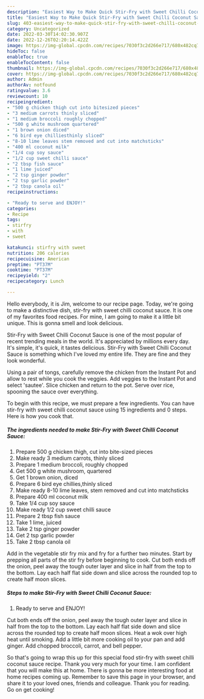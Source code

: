 ```yaml
---
description: "Easiest Way to Make Quick Stir-Fry with Sweet Chilli Coconut Sauce"
title: "Easiest Way to Make Quick Stir-Fry with Sweet Chilli Coconut Sauce"
slug: 403-easiest-way-to-make-quick-stir-fry-with-sweet-chilli-coconut-sauce
category: Uncategorized
date: 2022-03-30T14:02:30.907Z
date: 2022-12-26T02:20:14.422Z
image: https://img-global.cpcdn.com/recipes/7030f3c2d266e717/680x482cq70/stir-fry-with-sweet-chilli-coconut-sauce-recipe-main-photo.jpg
hideToc: false
enableToc: true
enableTocContent: false
thumbnail: https://img-global.cpcdn.com/recipes/7030f3c2d266e717/680x482cq70/stir-fry-with-sweet-chilli-coconut-sauce-recipe-main-photo.jpg
cover: https://img-global.cpcdn.com/recipes/7030f3c2d266e717/680x482cq70/stir-fry-with-sweet-chilli-coconut-sauce-recipe-main-photo.jpg
author: Admin
authorAv: notfound
ratingvalue: 3.6
reviewcount: 10
recipeingredient:
- "500 g chicken thigh cut into bitesized pieces"
- "3 medium carrots thinly sliced"
- "1 medium broccoli roughly chopped"
- "500 g white mushroom quartered"
- "1 brown onion diced"
- "6 bird eye chilliesthinly sliced"
- "8-10 lime leaves stem removed and cut into matchsticks"
- "400 ml coconut milk"
- "1/4 cup soy sauce"
- "1/2 cup sweet chilli sauce"
- "2 tbsp fish sauce"
- "1 lime juiced"
- "2 tsp ginger powder"
- "2 tsp garlic powder"
- "2 tbsp canola oil"
recipeinstructions:

- "Ready to serve and ENJOY!"
categories:
- Recipe
tags:
- stirfry
- with
- sweet

katakunci: stirfry with sweet 
nutrition: 206 calories
recipecuisine: American
preptime: "PT37M"
cooktime: "PT37M"
recipeyield: "2"
recipecategory: Lunch

---
```



Hello everybody, it is Jim, welcome to our recipe page. Today, we're going to make a distinctive dish, stir-fry with sweet chilli coconut sauce. It is one of my favorites food recipes. For mine, I am going to make it a little bit unique. This is gonna smell and look delicious.

Stir-Fry with Sweet Chilli Coconut Sauce is one of the most popular of recent trending meals in the world. It's appreciated by millions every day. It's simple, it's quick, it tastes delicious. Stir-Fry with Sweet Chilli Coconut Sauce is something which I've loved my entire life. They are fine and they look wonderful.

Using a pair of tongs, carefully remove the chicken from the Instant Pot and allow to rest while you cook the veggies. Add veggies to the Instant Pot and select &#39;sautee&#39;. Slice chicken and return to the pot. Serve over rice, spooning the sauce over everything.


To begin with this recipe, we must prepare a few ingredients. You can have stir-fry with sweet chilli coconut sauce using 15 ingredients and 0 steps. Here is how you cook that.

<!--inarticleads1-->

##### The ingredients needed to make Stir-Fry with Sweet Chilli Coconut Sauce:

1. Prepare 500 g chicken thigh, cut into bite-sized pieces
1. Make ready 3 medium carrots, thinly sliced
1. Prepare 1 medium broccoli, roughly chopped
1. Get 500 g white mushroom, quartered
1. Get 1 brown onion, diced
1. Prepare 6 bird eye chillies,thinly sliced
1. Make ready 8-10 lime leaves, stem removed and cut into matchsticks
1. Prepare 400 ml coconut milk
1. Take 1/4 cup soy sauce
1. Make ready 1/2 cup sweet chilli sauce
1. Prepare 2 tbsp fish sauce
1. Take 1 lime, juiced
1. Take 2 tsp ginger powder
1. Get 2 tsp garlic powder
1. Take 2 tbsp canola oil


Add in the vegetable stir fry mix and fry for a further two minutes. Start by prepping all parts of the stir fry before beginning to cook. Cut both ends off the onion, peel away the tough outer layer and slice in half from the top to the bottom. Lay each half flat side down and slice across the rounded top to create half moon slices. 

<!--inarticleads2-->

##### Steps to make Stir-Fry with Sweet Chilli Coconut Sauce:


1. Ready to serve and ENJOY!

Cut both ends off the onion, peel away the tough outer layer and slice in half from the top to the bottom. Lay each half flat side down and slice across the rounded top to create half moon slices. Heat a wok over high heat until smoking. Add a little bit more cooking oil to your pan and add ginger. Add chopped broccoli, carrot, and bell pepper. 

So that's going to wrap this up for this special food stir-fry with sweet chilli coconut sauce recipe. Thank you very much for your time. I am confident that you will make this at home. There is gonna be more interesting food at home recipes coming up. Remember to save this page in your browser, and share it to your loved ones, friends and colleague. Thank you for reading. Go on get cooking!
